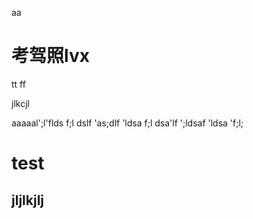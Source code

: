 aa
# 考驾照lvx
tt
ff

jlkcjl

aaaaal';l'flds
f;l
dslf
'as;dlf 'ldsa
f;l
dsa'lf
';ldsaf
'ldsa
'f;l;

# test

## jljlkjlj
